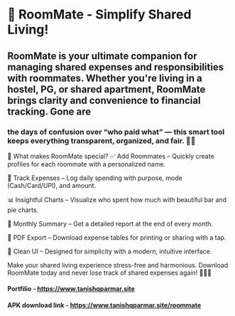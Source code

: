 # 🏡 RoomMate - Simplify Shared Living!
## RoomMate is your ultimate companion for managing shared expenses and responsibilities with roommates. Whether you're living in a hostel, PG, or shared apartment, RoomMate brings clarity and convenience to financial tracking. Gone are 
### the days of confusion over “who paid what” — this smart tool keeps everything transparent, organized, and fair. 💸✨

📲 What makes RoomMate special?
✅ Add Roommates – Quickly create profiles for each roommate with a personalized name.

🧾 Track Expenses – Log daily spending with purpose, mode (Cash/Card/UPI), and amount.

📊 Insightful Charts – Visualize who spent how much with beautiful bar and pie charts.

📅 Monthly Summary – Get a detailed report at the end of every month.

📂 PDF Export – Download expense tables for printing or sharing with a tap.

🎨 Clean UI – Designed for simplicity with a modern, intuitive interface.

Make your shared living experience stress-free and harmonious.
Download RoomMate today and never lose track of shared expenses again! 👫👬💼


#### Portfilio - https://www.tanishqparmar.site
#### APK download link - https://www.tanishqparmar.site/roommate

